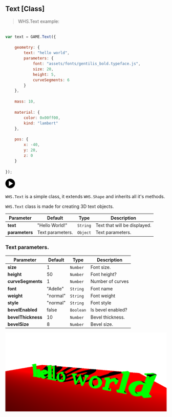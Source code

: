 <h2 class="ws" id="text">Text [Class]</h2>

> WHS.Text example:

```javascript

var text = GAME.Text({

    geometry: {
        text: "hello world",
        parameters: {
            font: "assets/fonts/gentilis_bold.typeface.js",
            size: 20,
            height: 5,
            curveSegments: 6
        }
    },

    mass: 10,

    material: {
        color: 0x00ff00,
        kind: "lambert"
    },

    pos: {
        x: -40,
        y: 20,
        z: 0
    }

});

```

<div id="text_ex" class="example output">
    <div class="splash" onclick="Text_example.start()">
        <img src="images/play.png" width="30" height="30">
    </div>
    <div class="actions">
        <i class="fa fa-pause"></i>
        <i class="fa fa-repeat" onclick="reset_mesh(text);  text.position.set(0, 100, 0);"></i>
    </div>
</div>

`WHS.Text` is a simple class, it extends `WHS.Shape` and inherits all it's methods.

`WHS.Text` class is made for creating 3D text objects.

Parameter      |       Default        | Type      | Description |
-------------- | -------------------- | --------- | ----------- |
**text**       | "Hello World!"       | `String`  | Text that will be displayed.
**parameters** | Text parameters.     | `Object`  | Text parameters.

### Text parameters.

Parameter         |       Default        | Type      | Description |
----------------- | -------------------- | --------- | ----------- |
**size**          | 1                    | `Number`  | Font size.
**height**        | 50                   | `Number`  | Font height?
**curveSegments** | 1                    | `Number`  | Number of curves
**font**          | "Adelle"             | `String`  | Font name
**weight**        | "normal"             | `String`  | Font weight
**style**         | "normal"             | `String`  | Font style
**bevelEnabled**  | false                | `Boolean` | Is bevel enabled?
**bevelThickness**| 10                   | `Number`  | Bevel thickness.
**bevelSize**     | 8                    | `Number`  | Bevel size.

<script src="https://gist.github.com/sasha240100/158b43f76862cf606c06.js"></script>

<img src="images/shapes/text.png" alt="rendered text on it's example">